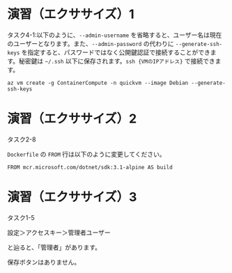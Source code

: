 # 演習（エクササイズ）1

タスク4-1:以下のように、`--admin-username` を省略すると、ユーザー名は現在のユーザーとなります。また、`--admin-password` の代わりに `--generate-ssh-keys` を指定すると、パスワードではなく公開鍵認証で接続することができます。秘密鍵は `~/.ssh` 以下に保存されます。`ssh {VMのIPアドレス}` で接続できます。

```
az vm create -g ContainerCompute -n quickvm --image Debian --generate-ssh-keys
```

# 演習（エクササイズ）2

タスク2-8

`Dockerfile` の `FROM` 行は以下のように変更してください。

```
FROM mcr.microsoft.com/dotnet/sdk:3.1-alpine AS build
```

# 演習（エクササイズ）3

タスク1-5

設定＞アクセスキー＞管理者ユーザー

と辿ると、「管理者」があります。

保存ボタンはありません。


